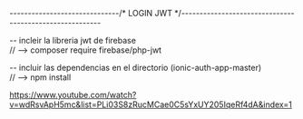 ------------------------------/* LOGIN JWT */--------------------------------------------------------

-- incleir la libreria jwt de firebase
<br>
// --> composer require firebase/php-jwt

-- incluir las dependencias en el directorio (ionic-auth-app-master)
<br>
// --> npm install

https://www.youtube.com/watch?v=wdRsvApH5mc&list=PLi03S8zRucMCae0C5sYxUY205IqeRf4dA&index=1
